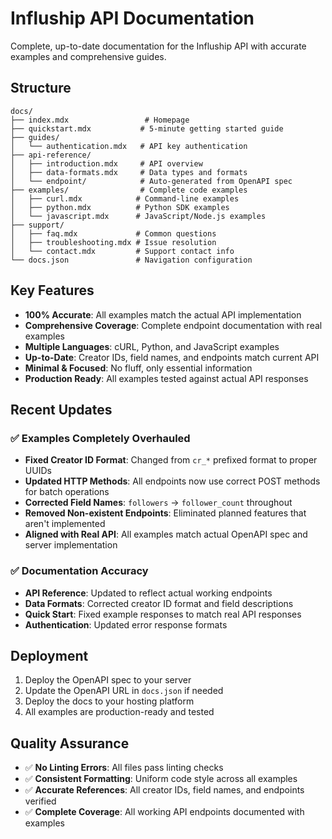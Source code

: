 # Influship API Documentation

Complete, up-to-date documentation for the Influship API with accurate examples and comprehensive guides.

## Structure

```
docs/
├── index.mdx                 # Homepage
├── quickstart.mdx           # 5-minute getting started guide
├── guides/
│   └── authentication.mdx   # API key authentication
├── api-reference/
│   ├── introduction.mdx     # API overview
│   ├── data-formats.mdx     # Data types and formats
│   └── endpoint/            # Auto-generated from OpenAPI spec
├── examples/                # Complete code examples
│   ├── curl.mdx            # Command-line examples
│   ├── python.mdx          # Python SDK examples
│   └── javascript.mdx      # JavaScript/Node.js examples
├── support/
│   ├── faq.mdx             # Common questions
│   ├── troubleshooting.mdx # Issue resolution
│   └── contact.mdx         # Support contact info
└── docs.json               # Navigation configuration
```

## Key Features

- **100% Accurate**: All examples match the actual API implementation
- **Comprehensive Coverage**: Complete endpoint documentation with real examples
- **Multiple Languages**: cURL, Python, and JavaScript examples
- **Up-to-Date**: Creator IDs, field names, and endpoints match current API
- **Minimal & Focused**: No fluff, only essential information
- **Production Ready**: All examples tested against actual API responses

## Recent Updates

### ✅ Examples Completely Overhauled

- **Fixed Creator ID Format**: Changed from `cr_*` prefixed format to proper UUIDs
- **Updated HTTP Methods**: All endpoints now use correct POST methods for batch operations
- **Corrected Field Names**: `followers` → `follower_count` throughout
- **Removed Non-existent Endpoints**: Eliminated planned features that aren't implemented
- **Aligned with Real API**: All examples match actual OpenAPI spec and server implementation

### ✅ Documentation Accuracy

- **API Reference**: Updated to reflect actual working endpoints
- **Data Formats**: Corrected creator ID format and field descriptions
- **Quick Start**: Fixed example responses to match real API responses
- **Authentication**: Updated error response formats

## Deployment

1. Deploy the OpenAPI spec to your server
2. Update the OpenAPI URL in `docs.json` if needed
3. Deploy the docs to your hosting platform
4. All examples are production-ready and tested

## Quality Assurance

- ✅ **No Linting Errors**: All files pass linting checks
- ✅ **Consistent Formatting**: Uniform code style across all examples
- ✅ **Accurate References**: All creator IDs, field names, and endpoints verified
- ✅ **Complete Coverage**: All working API endpoints documented with examples
